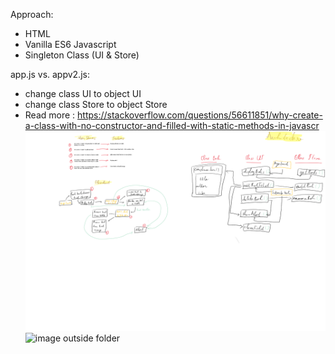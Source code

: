 Approach:

- HTML
- Vanilla ES6 Javascript
- Singleton Class (UI & Store)

app.js vs. appv2.js:

- change class UI to object UI
- change class Store to object Store
- Read more : https://stackoverflow.com/questions/56611851/why-create-a-class-with-no-constructor-and-filled-with-static-methods-in-javascr
  ![architecture](booklist-app-OOP-architecture.png)
  ![image outside folder](../../ApplicationFrameHost_4kxLyBmILM.png)
